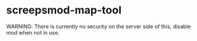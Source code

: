 # screepsmod-map-tool

WARNING: There is currently no security on the server side of this, disable mod when not in use.